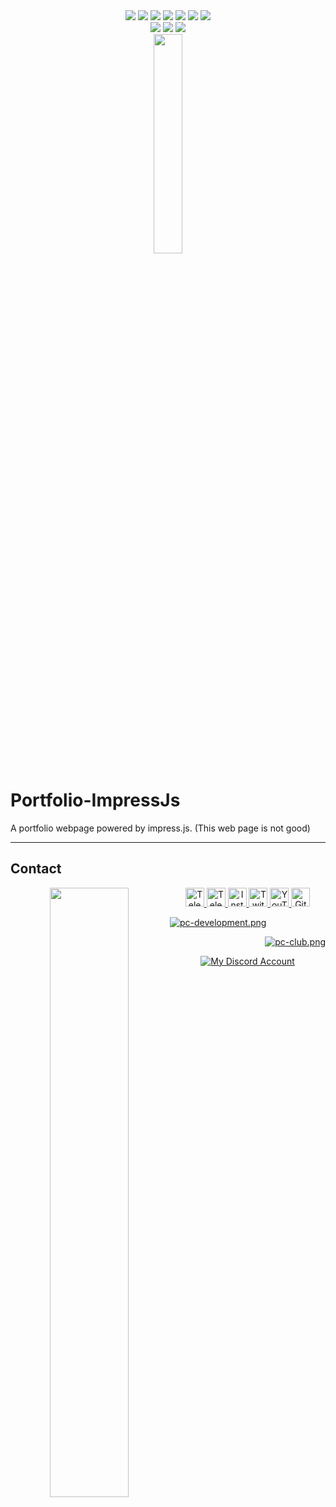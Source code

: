 <div align="center">
    <img src="https://badges.aleen42.com/src/javascript.svg">
    <img src="https://badges.aleen42.com/src/html5.svg">
    <img src="https://badges.aleen42.com/src/css3.svg">
    <img src="https://img.shields.io/github/license/Sobhan-SRZA/Portfolio-ImpressJs?label=License">
    <img src="https://img.shields.io/github/last-commit/Sobhan-SRZA/Portfolio-ImpressJs?label=Last Commit">
    <img src="https://img.shields.io/github/languages/code-size/Sobhan-SRZA/Portfolio-ImpressJs?label=Code Size">
    <img src="https://img.shields.io/github/directory-file-count/Sobhan-SRZA/Portfolio-ImpressJs?label=Files">
    <div>
        <img src="https://img.shields.io/github/forks/Sobhan-SRZA/Portfolio-ImpressJs?label=Forks">
        <img src="https://img.shields.io/github/stars/Sobhan-SRZA/Portfolio-ImpressJs?label=Stars">
        <img src="https://img.shields.io/github/watchers/Sobhan-SRZA/Portfolio-ImpressJs?label=Watchers">
    </div>
    <div>
        <img style="display:block;margin-left:auto;margin-right:auto;width:30%;" src="https://github-readme-stats.vercel.app/api/pin/?username=Sobhan-SRZA&repo=Portfolio-ImpressJs&theme=react">
    </div>
</div>

# Portfolio-ImpressJs
A portfolio webpage powered by impress.js. (This web page is not good)

---

## Contact

 <div align="center">
  <a href="https://srza.ir" target="_blank">
   <img align="left" src="https://github.com/user-attachments/assets/69b35053-17b1-48c6-a35b-4d3881a4dd2c" width=50%>
  </a>
  <a href="https://t.me/d_opa_mine" target="_blank">
   <img alt="Telegram Channel"
    src="https://img.shields.io/static/v1?message=Telegram Channel&logo=telegram&label=&color=229ED9&logoColor=white&labelColor=&style=flat"
    height="30" />
  </a>
  <a href="https://t.me/Sobhan_SRZA" target="_blank">
   <img alt="Telegram Account"
    src="https://img.shields.io/static/v1?message=Telegram Account&logo=telegram&label=&color=229ED9&logoColor=white&labelColor=&style=flat"
    height="30" />
  </a>
  <a href="https://www.instagram.com/mr.sinre?igsh=cWk1aHdhaGRnOGg%3D&utm_source=qr" target="_blank">
   <img alt="Instagram"
    src="https://img.shields.io/static/v1?message=Instagram&logo=instagram&label=&color=C13584&logoColor=white&labelColor=&style=flat"
    height="30" />
  </a>
  <a href="https://www.twitch.tv/sobhan_srza" target="_blank">
   <img alt="Twitch"
    src="https://img.shields.io/static/v1?message=Twitch&logo=twitch&label=&color=6441A4&logoColor=white&labelColor=&style=flat"
    height="30" />
  </a>
  <a href="https://www.youtube.com/@mr_sinre?app=desktop&sub_confirmation=1" target="_blank">
   <img alt="YouTube"
    src="https://img.shields.io/static/v1?message=YouTube&logo=youtube&label=&color=FF0000&logoColor=white&labelColor=&style=flat"
    height="30" />
  </a>
  <a href="https://github.com/Sobhan-SRZA" target="_blank">
   <img alt="Github"
    src="https://img.shields.io/static/v1?message=Github&logo=github&label=&color=000000&logoColor=white&labelColor=&style=flat"
    height="30" />
  </a>
  </p>
  <p align="left">
   <a href="https://discord.gg/xh2S2h67UW" target="_blank">
    <img src="https://discord.com/api/guilds/1054814674979409940/widget.png?style=banner2" alt="pc-development.png">
   </a>
  </p>
  <p align="right">
   <a href="https://discord.gg/54zDNTAymF" target="_blank">
    <img src="https://discord.com/api/guilds/1181764925874507836/widget.png?style=banner2" alt="pc-club.png">
   </a>
  </p>
  <div align="center">
   <a href="https://discord.com/users/865630940361785345" target="_blank">
    <img alt="My Discord Account" src="https://discord.c99.nl/widget/theme-1/865630940361785345.png" />
   </a>
  </div>
 </div>
